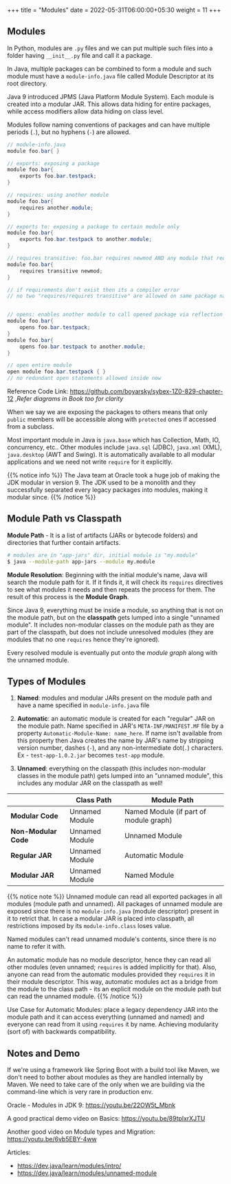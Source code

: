 +++
title = "Modules"
date =  2022-05-31T06:00:00+05:30
weight = 11
+++

## Modules
In Python, modules are `.py` files and we can put multiple such files into a folder having `__init__.py` file and call it a package.

In Java, multiple packages can be combined to form a module and such module must have a `module-info.java` file called Module Descriptor at its root directory.

Java 9 introduced JPMS (Java Platform Module System). Each module is created into a modular JAR. This allows data hiding for entire packages, while access modifiers allow data hiding on class level.

Modules follow naming conventions of packages and can have multiple periods (`.`), but no hyphens (`-`) are allowed.

```java
// module-info.java
module foo.bar{ }

// exports: exposing a package
module foo.bar{
	exports foo.bar.testpack;
}

// requires: using another module
module foo.bar{
	requires another.module;
}

// exports to: exposing a package to certain module only
module foo.bar{
	exports foo.bar.testpack to another.module;
}

// requires transitive: foo.bar requires newmod AND any module that requires (include) foo.bar will also automatically requires (include) newmod module
module foo.bar{
	requires transitive newmod;
}

// if requirements don't exist then its a compiler error
// no two "requires/requires transitive" are allowed on same package name in the same module since its redundant


// opens: enables another module to call opened package via reflection
module foo.bar{
	opens foo.bar.testpack;
}
module foo.bar{
	opens foo.bar.testpack to another.module;
}

// open entire module
open module foo.bar.testpack { }
// no redundant open statements allowed inside now
```

Reference Code Link: https://github.com/boyarsky/sybex-1Z0-829-chapter-12 ,_Refer diagrams in Book too for clarity_

When we say we are exposing the packages to others means that only `public` members will be accessible along with `protected` ones if accessed from a subclass.

Most important module in Java is `java.base` which has Collection, Math, IO, concurrency, etc.. Other modules include `java.sql` (JDBC), `java.xml` (XML), `java.desktop` (AWT and Swing). It is automatically available to all modular applications and we need not write `require` for it explicitly. 

{{% notice info %}}
The Java team at Oracle took a huge job of making the JDK modular in version 9. The JDK used to be a monolith and they successfully separated every legacy packages into modules, making it modular since.
{{% /notice %}}

## Module Path vs Classpath
**Module Path** - It is a list of artifacts (JARs or bytecode folders) and directories that further contain artifacts.

```sh
# modules are in "app-jars" dir, initial module is "my.module"
$ java --module-path app-jars --module my.module
```

**Module Resolution**: Beginning with the initial module's name, Java will search the module path for it. If it finds it, it will check its `requires` directives to see what modules it needs and then repeats the process for them. The result of this process is the **Module Graph**.

Since Java 9, everything must be inside a module, so anything that is not on the module path, but on the **classpath** gets lumped into a single "unnamed module". It includes non-modular classes on the module path as they are part of the classpath, but does not include unresolved modules (they are modules that no one `requires` hence they're ignored).

Every resolved module is eventually put onto the _module graph_ along with the unnamed module.

## Types of Modules

1. **Named**: modules and modular JARs present on the module path and have a name specified in `module-info.java` file

2. **Automatic**: an automatic module is created for each "regular" JAR on the module path. Name specified in JAR's `META-INF/MANIFEST.MF` file by a property `Automatic-Module-Name: name_here`. If name isn't available from this property then Java creates the name by JAR's name by stripping version number, dashes (`-`), and any non-intermediate dot(`.`) characters. Ex - `test-app-1.0.2.jar` becomes `test-app` module.

3. **Unnamed**: everything on the classpath (this includes non-modular classes in the module path) gets lumped into an "unnamed module", this includes any modular JAR on the classpath as well! 

|   	|   Class Path	|   Module Path	|
|---	|---	|---	|
|  **Modular Code** 	|   Unnamed Module	|  Named Module (if part of module graph)	|
|  **Non-Modular Code** 	|   Unnamed Module	|  Unnamed Module 	|
|  **Regular JAR** 	|   Unnamed Module	|  Automatic Module |
|  **Modular JAR** 	|   Unnamed Module	|  Named Module 	|

{{% notice note %}}
Unnamed module can read all exported packages in all modules (module path and unnamed). All packages of unnamed module are exposed since there is no `module-info.java` (module descriptor) present in it to retrict that. In case a modular JAR is placed into classpath, all restrictions imposed by its `module-info.class` loses value.

Named modules can't read unnamed module's contents, since there is no name to refer it with.

An automatic module has no module descriptor, hence they can read all other modules (even unnamed; `requires` is added implicitly for that). Also, anyone can read from the automatic modules provided they `requires` it in their module descriptor. This way, automatic modules act as a bridge from the module to the class path - its an explicit module on the module path but can read the unnamed module.
{{% /notice %}}

Use Case for Automatic Modules: place a legacy dependency JAR into the module path and it can access everything (unnamed and named) and everyone can read from it using `requires` it by name. Achieving modularity (sort of) with backwards compatibility.

## Notes and Demo
If we're using a framework like Spring Boot with a build tool like Maven, we don't need to bother about modules as they are handled internally by Maven. We need to take care of the only when we are building via the command-line which is very rare in production env.

Oracle - Modules in JDK 9: https://youtu.be/22OW5t_Mbnk

A good practical demo video on Basics: https://youtu.be/89tplxrXJTU

Another good video on Module types and Migration: https://youtu.be/6vb5EBY-4ww

Articles:
- https://dev.java/learn/modules/intro/
- https://dev.java/learn/modules/unnamed-module